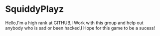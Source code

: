 # SquiddyPlayz
Hello,I'm a high rank at GITHUB,I Work with this group and help out anybody who is sad or been hacked,I Hope for this game to be a sucess!
